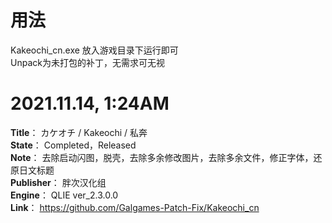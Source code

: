 # 用法
Kakeochi_cn.exe 放入游戏目录下运行即可  
Unpack为未打包的补丁，无需求可无视

# 2021.11.14, 1:24AM
**Title**： カケオチ / Kakeochi / 私奔  
**State**： Completed，Released  
**Note**： 去除启动闪图，脱壳，去除多余修改图片，去除多余文件，修正字体，还原日文标题  
**Publisher**： 胖次汉化组  
**Engine**： QLIE ver_2.3.0.0  
**Link**： https://github.com/Galgames-Patch-Fix/Kakeochi_cn  
